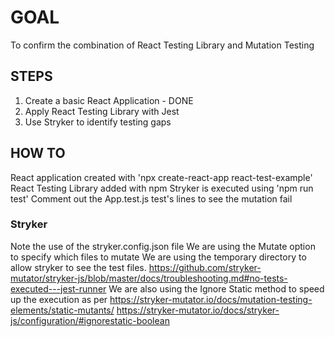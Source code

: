 # GOAL
To confirm the combination of React Testing Library and Mutation Testing

## STEPS
1) Create a basic React Application - DONE
2) Apply React Testing Library with Jest 
3) Use Stryker to identify testing gaps

## HOW TO
React application created with 'npx create-react-app react-test-example'
React Testing Library added with npm
Stryker is executed using 'npm run test'
Comment out the App.test.js test's lines to see the mutation fail

### Stryker
Note the use of the stryker.config.json file
We are using the Mutate option to specify which files to mutate 
We are using the temporary directory to allow stryker to see the test files.
https://github.com/stryker-mutator/stryker-js/blob/master/docs/troubleshooting.md#no-tests-executed---jest-runner 
We are also using the Ignore Static method to speed up the execution as per
https://stryker-mutator.io/docs/mutation-testing-elements/static-mutants/
https://stryker-mutator.io/docs/stryker-js/configuration/#ignorestatic-boolean 

